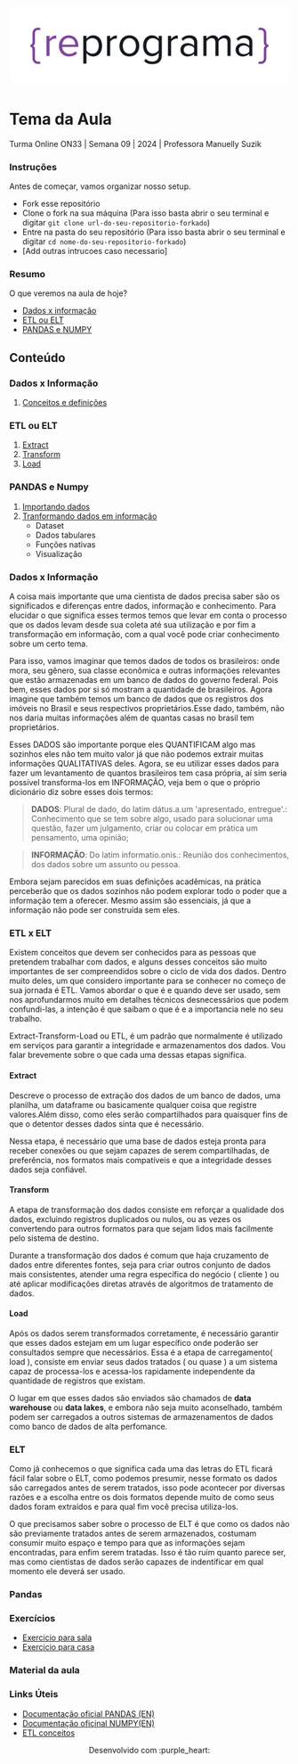 <h1 align="center">
  <img src="assets/reprograma-fundos-claros.png" alt="logo reprograma" width="500">
</h1>

# Tema da Aula

Turma Online ON33 | Semana 09 | 2024 | Professora Manuelly Suzik

### Instruções
Antes de começar, vamos organizar nosso setup.
* Fork esse repositório 
* Clone o fork na sua máquina (Para isso basta abrir o seu terminal e digitar `git clone url-do-seu-repositorio-forkado`)
* Entre na pasta do seu repositório (Para isso basta abrir o seu terminal e digitar `cd nome-do-seu-repositorio-forkado`)
* [Add outras intrucoes caso necessario]

### Resumo
O que veremos na aula de hoje?
* [Dados x informação](#dadosxinformacao)
* [ETL ou ELT](#ETLouELT)
* [PANDAS e NUMPY](#PANDAS)

## Conteúdo
### Dados x Informação
1. [Conceitos e definições](#topico1)
### ETL ou ELT
1. [Extract](#topico3)
2. [Transform](#topico3)
3. [Load](#topico3)
### PANDAS e Numpy
1. [Importando dados](#topico3)
2. [Tranformando dados em informação](#topico3)
    - Dataset
    - Dados tabulares
    - Funções nativas
    - Visualização

### Dados x Informação
A coisa mais importante que uma cientista de dados precisa saber são os significados e diferenças entre dados, informação e conhecimento. Para elucidar o que significa esses termos temos que levar em conta o processo que os dados levam desde sua coleta até sua utilização e por fim a transformação em informação, com a qual você pode criar conhecimento sobre um certo tema.

Para isso, vamos imaginar que temos dados de todos os brasileiros: onde mora, seu gênero, sua classe econômica e outras informações relevantes que estão armazenadas em um banco de dados do governo federal. Pois bem, esses dados por si só mostram a quantidade de brasileiros. Agora imagine que também temos um banco de dados que os registros dos imóveis no Brasil e seus respectivos proprietários.Esse dado, também, não nos daria muitas informações além de quantas casas no brasil tem proprietários.

Esses DADOS são importante porque eles QUANTIFICAM algo mas sozinhos eles não tem muito valor já que não podemos extrair muitas informações QUALITATIVAS deles. Agora, se eu utilizar esses dados para fazer um levantamento de quantos brasileiros tem casa própria, aí sim seria possível transforma-los em INFORMAÇÃO, veja bem o que o próprio dicionário diz sobre esses dois termos:

> **DADOS**: Plural de dado, do latim dátus.a.um 'apresentado, entregue'.: Conhecimento que se tem sobre algo, usado para solucionar uma questão, fazer um julgamento, criar ou colocar em prática um pensamento, uma opinião;

> **INFORMAÇÃO**: Do latim informatio.onis.: Reunião dos conhecimentos, dos dados sobre um assunto ou pessoa.

Embora sejam parecidos em suas definições acadêmicas, na prática perceberão que os dados sozinhos não podem explorar todo o poder que a informação tem a oferecer. Mesmo assim são essenciais, já que a informação não pode ser construída sem eles.

### ETL x ELT
Existem conceitos que devem ser conhecidos para as pessoas que pretendem trabalhar com dados, e alguns desses conceitos são muito importantes de ser compreendidos sobre o ciclo de vida dos dados. Dentro muito deles, um que considero importante para se conhecer no começo de sua jornada é ETL. Vamos abordar o que é e quando deve ser usado, sem nos aprofundarmos muito em detalhes técnicos desnecessários que podem confundi-las, a intenção é que saibam o que é e a importancia nele no seu trabalho.

Extract-Transform-Load ou ETL, é um padrão que normalmente é utilizado em serviços para garantir a integridade e armazenamentos dos dados. Vou falar brevemente sobre o que cada uma dessas etapas significa.

#### Extract
Descreve o processo de extração dos dados de um banco de dados, uma planilha, um dataframe ou basicamente qualquer coisa que registre valores.Além disso, como eles serão compartilhados para quaisquer fins de que o detentor desses dados sinta que é necessário.

Nessa etapa, é necessário que uma base de dados esteja pronta para receber conexões ou que sejam capazes de serem compartilhadas, de preferência, nos formatos mais compatíveis e que a integridade desses dados seja confiável.

#### Transform
A etapa de transformação dos dados consiste em reforçar a qualidade dos dados, excluindo registros duplicados ou nulos, ou as vezes os convertendo para outros formatos para que sejam lidos mais facilmente pelo sistema de destino.

Durante a transformação dos dados é comum que haja cruzamento de dados entre diferentes fontes, seja para criar outros conjunto de dados mais consistentes, atender uma regra específica do negócio ( cliente ) ou até aplicar modificações diretas através de algoritmos de tratamento de dados.

#### Load
Após os dados serem transformados corretamente, é necessário garantir que esses dados estejam em um lugar específico onde poderão ser consultados sempre que necessários. Essa é a etapa de carregamento( load ), consiste em enviar seus dados tratados ( ou quase ) a um sistema capaz de processa-los e acessa-los rapidamente independente da quantidade de registros que existam.

O lugar em que esses dados são enviados são chamados de **data warehouse** ou **data lakes**, e embora não seja muito aconselhado, também podem ser carregados a outros sistemas de armazenamentos de dados como banco de dados de alta perfomance.

### ELT
Como já conhecemos o que significa cada uma das letras do ETL ficará fácil falar sobre o ELT, como podemos presumir, nesse formato os dados são carregados antes de serem tratados, isso pode acontecer por diversas razões e a escolha entre os dois formatos depende muito de como seus dados foram extraídos e para qual fim você precisa utiliza-los.

O que precisamos saber sobre o processo de ELT é que como os dados não são previamente tratados antes de serem armazenados, costumam consumir muito espaço e tempo para que as informações sejam encontradas, para enfim serem tratadas. Isso é tão ruim quanto parece ser, mas como cientistas de dados serão capazes de indentificar em qual momento ele deverá ser usado.

### Pandas

### Exercícios 
* [Exercicio para sala](https://github.com/mflilian/repo-example/tree/main/exercicios/para-sala)
* [Exercicio para casa](https://github.com/mflilian/repo-example/tree/main/exercicios/para-casa)

### Material da aula 

### Links Úteis
- [Documentação oficial PANDAS (EN)](https://pandas.pydata.org/docs/getting_started)
- [Documentação oficinal NUMPY(EN)](https://numpy.org/doc/stable/user/absolute_beginners.html)
- [ETL conceitos](https://www.ibm.com/br-pt/topics/etl)


<p align="center">
Desenvolvido com :purple_heart:  
</p>

